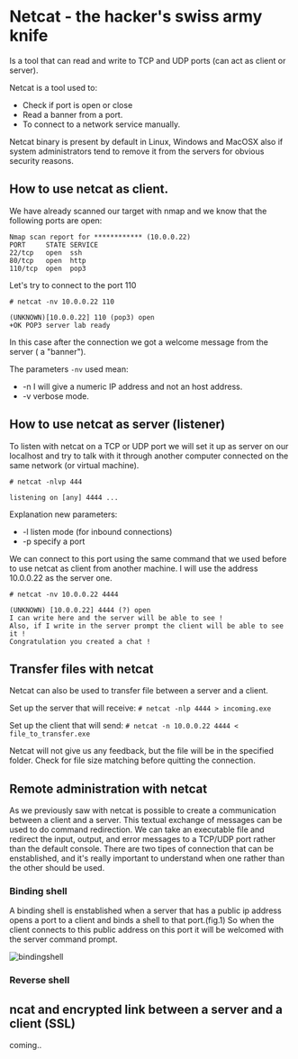 # Netcat - the hacker's swiss army knife

Is a tool that can read and write to TCP and UDP ports (can act as client or server).

Netcat is a tool used to:
* Check if port is open or close
* Read a banner from a port.
* To connect to a network service manually.

Netcat binary is present by default in Linux, Windows and MacOSX also if system administrators tend to remove it from the servers for obvious security reasons. 

## How to use netcat as client.
We have already scanned our target with nmap and we know that the following ports are open: 

```Nmap output
Nmap scan report for ************ (10.0.0.22)
PORT     STATE SERVICE
22/tcp   open  ssh
80/tcp   open  http
110/tcp  open  pop3
```
Let's try to connect to the port 110 

`# netcat -nv 10.0.0.22 110`
```netcat output
(UNKNOWN)[10.0.0.22] 110 (pop3) open
+OK POP3 server lab ready 
```
In this case after the connection we got a welcome message from the server ( a "banner").

The parameters `-nv` used mean:
+ -n  I will give a numeric IP address and not an host address.  
+ -v  verbose mode. 

## How to use netcat as server (listener)

To listen with netcat on a TCP or UDP port we will set it up as server on our localhost and try to talk with it through another computer connected on the same network (or virtual machine).

`# netcat -nlvp 444`
```output netcat server
listening on [any] 4444 ...
```
Explanation new parameters: 
+ -l listen mode (for inbound connections)
+ -p specify a port


We can connect to this port using the same command that we used before to use netcat as client from another machine.
I will use the address 10.0.0.22 as the server one.

`# netcat -nv 10.0.0.22 4444`
```output ncat client
(UNKNOWN) [10.0.0.22] 4444 (?) open
I can write here and the server will be able to see ! 
Also, if I write in the server prompt the client will be able to see it ! 
Congratulation you created a chat ! 
```

## Transfer files with netcat 

Netcat can also be used to transfer file between a server and a client.

Set up the server that will receive:
`# netcat -nlp 4444 > incoming.exe`

Set up the client that will send:
`# netcat -n 10.0.0.22 4444 < file_to_transfer.exe`

Netcat will not give us any feedback, but the file will be in the specified folder. 
Check for file size matching before quitting the connection. 

## Remote administration with netcat
As we previously saw with netcat is possible to create a communication between a client and a server.
This textual exchange of messages can be used to do command redirection.
We can take an executable file and redirect the input, output, and error messages to a TCP/UDP port rather than the default console.
There are two tipes of connection that can be enstablished, and it's really important to understand when one rather than the other should be  used. 

### Binding shell 
A binding shell is enstablished when a server that has a public ip address opens a port to a client and binds a shell to that port.(fig.1)
So when the client connects to this public address on this port it will be welcomed with the server command prompt.



![bindingshell](https://www.dropbox.com/s/ul38konoyhnx232/2017-12-01%2016.46.29.jpg?raw=1)




### Reverse shell

## ncat and encrypted link between a server and a client (SSL)
coming..
